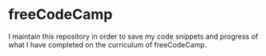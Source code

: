 # freeCodeCamp

<p>I maintain this repository in order to save my code snippets and progress of what I have completed on the curriculum of freeCodeCamp.</p>